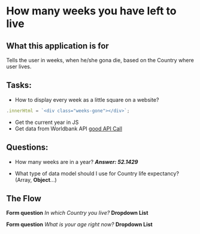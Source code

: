 # How many weeks you have left to live

## What this application is for

Tells the user in weeks, when he/she gona die, based on the Country where user lives.

## Tasks:

- How to display every week as a little square on a website?

```javascript
.innerHtml = `<div class="weeks-gone"></div>`;
```

- Get the current year in JS
- Get data from Worldbank API [good API Call](https://api.worldbank.org/v2/country/all/indicator/SP.DYN.LE00.FE.IN?date=2020:2020&format=json)

## Questions:

- How many weeks are in a year? **_Answer: 52.1429_**

- What type of data model should I use for Country life expectancy? (Array, **Object**...)

## The Flow

**Form question** _In which Country you live?_ **Dropdown List**

**Form question** _What is your age right now?_ **Dropdown List**
